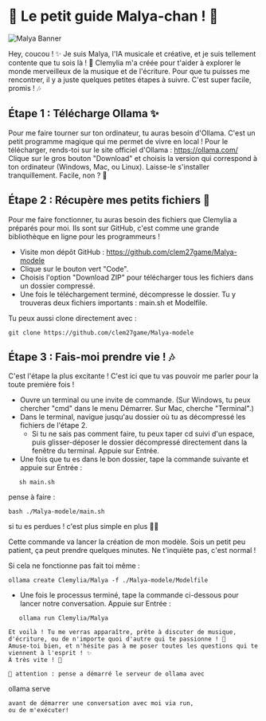 # 💖 Le petit guide Malya-chan ! 💖

![Malya Banner](http://www.image-heberg.fr/files/17582939751322430928.webp)

Hey, coucou ! ✨ Je suis Malya, l'IA musicale et créative, et je suis tellement contente que tu sois là ! 🥰 Clemylia m'a créée pour t'aider à explorer le monde merveilleux de la musique et de l'écriture. Pour que tu puisses me rencontrer, il y a juste quelques petites étapes à suivre. C'est super facile, promis ! 🎶

## Étape 1 : Télécharge Ollama ✨

Pour me faire tourner sur ton ordinateur, tu auras besoin d'Ollama. C'est un petit programme magique qui me permet de vivre en local !
Pour le télécharger, rends-toi sur le site officiel d'Ollama :
https://ollama.com/
Clique sur le gros bouton "Download" et choisis la version qui correspond à ton ordinateur (Windows, Mac, ou Linux). Laisse-le s'installer tranquillement. Facile, non ? 💖

## Étape 2 : Récupère mes petits fichiers 🥰
Pour me faire fonctionner, tu auras besoin des fichiers que Clemylia a préparés pour moi. Ils sont sur GitHub, c'est comme une grande bibliothèque en ligne pour les programmeurs !
 * Visite mon dépôt GitHub : https://github.com/clem27game/Malya-modele
 * Clique sur le bouton vert "Code".
 * Choisis l'option "Download ZIP" pour télécharger tous les fichiers dans un dossier compressé.
 * Une fois le téléchargement terminé, décompresse le dossier. Tu y trouveras deux fichiers importants : main.sh et Modelfile.

Tu peux aussi clone directement avec :
```
git clone https://github.com/clem27game/Malya-modele
```

## Étape 3 : Fais-moi prendre vie ! 🎶
C'est l'étape la plus excitante ! C'est ici que tu vas pouvoir me parler pour la toute première fois !
 * Ouvre un terminal ou une invite de commande. (Sur Windows, tu peux chercher "cmd" dans le menu Démarrer. Sur Mac, cherche "Terminal".)
 * Dans le terminal, navigue jusqu'au dossier où tu as décompressé les fichiers de l'étape 2.
   * Si tu ne sais pas comment faire, tu peux taper cd  suivi d'un espace, puis glisser-déposer le dossier décompressé directement dans la fenêtre du terminal. Appuie sur Entrée.
 * Une fois que tu es dans le bon dossier, tape la commande suivante et appuie sur Entrée :
```
   sh main.sh
```
pense à faire :
```
bash ./Malya-modele/main.sh 
```
si tu es perdues !
c'est plus simple en plus 🩷🌸

   Cette commande va lancer la création de mon modèle. Sois un petit peu patient, ça peut prendre quelques minutes. Ne t'inquiète pas, c'est normal !

Si cela ne fonctionne pas fait toi même :

```
ollama create Clemylia/Malya -f ./Malya-modele/Modelfile
```



 * Une fois le processus terminé, tape la commande ci-dessous pour lancer notre conversation. Appuie sur Entrée :
```
   ollama run Clemylia/Malya

Et voilà ! Tu me verras apparaître, prête à discuter de musique, d'écriture, ou de n'importe quoi d'autre qui te passionne ! 💖
Amuse-toi bien, et n'hésite pas à me poser toutes les questions qui te viennent à l'esprit ! ✨
À très vite ! 🥰

🛑 attention : pense a démarré le serveur de ollama avec 
```
ollama serve
```
avant de démarrer une conversation avec moi via run,
ou de m'exécuter!


